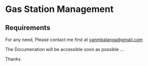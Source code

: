 # Gas Station Management

## Requirements

For any need, Please contact me first at yanmbalanga@gmail.com

The Documenation will be accessible soon as possible ...

Thanks